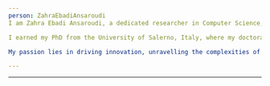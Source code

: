 ```yaml
---
person: ZahraEbadiAnsaroudi
I am Zahra Ebadi Ansaroudi, a dedicated researcher in Computer Science, with a specialization in Cryptography. My primary focus is on investigating cryptographic protocols to address security and privacy concerns in emerging technologies like the Internet of Things (IoT) and blockchain. Currently, I am deeply intrigued by identity management and digital identity solutions, with the goal of empowering individuals to have greater control over their personal information.

I earned my PhD from the University of Salerno, Italy, where my doctoral thesis, titled "A Study of Some Cryptographic Protocols for the Future Internet," explored cutting-edge cryptography and its applications in IoT security and blockchain-based consensus protocols. As a researcher at the Applied Cryptography Unit of Fondazione Bruno Kessler (FBK) in Italy, I actively contribute to advancing digital identity solutions.

My passion lies in driving innovation, unravelling the complexities of digital identities, and making meaningful contributions to the field of cryptography, ultimately shaping a secure future Internet. You can explore my publications on my Google Scholar profile: [Link to Google Scholar Profile](https://scholar.google.com/citations?user=q0kdQ7IAAAAJ&hl=en&oi=ao).

---
```


---
